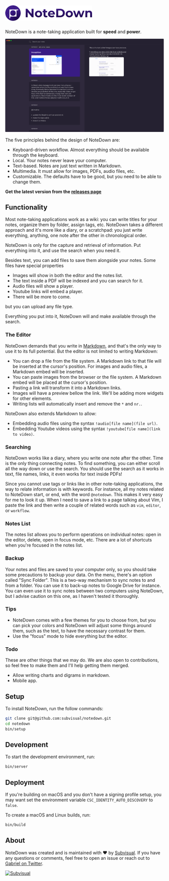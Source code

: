 # ![NoteDown](./assets/github_logo.png)

NoteDown is a note-taking application built for **speed** and **power**.

![Screenshot](./assets/demo.png)

The five principles behind the design of NoteDown are:

- Keyboard-driven workflow. Almost everything should be available through the keyboard.
- Local. Your notes never leave your computer.
- Text-based. Notes are just text written in Markdown.
- Multimedia. It must allow for images, PDFs, audio files, etc.
- Customizable. The defaults have to be good, but you need to be able to change them.

**Get the latest version from the [releases page](https://github.com/subvisual/notedown/releases)**

## Functionality

Most note-taking applications work as a wiki: you can write titles for your notes, organize them by folder, assign tags, etc. NoteDown takes a different approach and it's more like a diary, or a scratchpad: you just write everything, anything, one note after the other in chronological order.

NoteDown is only for the capture and retrieval of information. Put everything into it, and use the search when you need it.

Besides text, you can add files to save them alongside your notes. Some files have special properties

- Images will show in both the editor and the notes list.
- The text inside a PDF will be indexed and you can search for it.
- Audio files will show a player.
- Youtube links will embed a player.
- There will be more to come.

but you can upload any file type.

Everything you put into it, NoteDown will and make available through the search.

### The Editor

NoteDown demands that you write in [Markdown](https://daringfireball.net/projects/markdown/syntax), and that's the only way to use it to its full potential. But the editor is not limited to writing Markdown:

- You can drop a file from the file system. A Markdown link to
  that file will be inserted at the cursor's position. For images and audio
  files, a Markdown embed will be inserted.
- You can paste images from the browser or the file system. A Markdown embed will be placed at the cursor's position.
- Pasting a link will transform it into a Markdown links.
- Images will have a preview bellow the link. We'll be adding more widgets for other elements.
- Writing lists will automatically insert and remove the `*` and `nr.`.

NoteDown also extends Markdown to allow:

- Embedding audio files using the syntax `!audio[file name](file url)`.
- Embedding Youtube videos using the syntax `!youtube[file name](link to video)`.

### Searching

NoteDown works like a diary, where you write one note after the other. Time is the only thing connecting notes. To find something, you can either scroll all the way down or use the search. You should use the search as it works in text, file names, links, it even works for text inside PDFs!

Since you cannot use tags or links like in other note-taking applications, the way to relate information is with keywords. For instance, all my notes related to NoteDown start, or end, with the word `@notedown`. This makes it very easy for me to look it up. When I need to save a link to a page talking about Vim, I paste the link and then write a couple of related words such as `vim`, `editor`, or `workflow`.

### Notes List

The notes list allows you to perform operations on individual notes: open in the editor, delete, open in focus mode, etc. There are a lot of shortcuts when you're focused in the notes list.

### Backup

Your notes and files are saved to your computer only, so you should take some precautions to backup your data. On the menu, there's an option called "Sync Folder". This is a two-way mechanism to sync notes to and from a folder. You can use it to back-up notes to Google Drive for instance. You can even use it to sync notes between two computers using NoteDown, but I advise caution on this one, as I haven't tested it thoroughly.

### Tips

- NoteDown comes with a few themes for you to choose from, but you can pick your colors and NoteDown will adjust some things around them, such as the text, to have the necessary contrast for them.
- Use the "focus" mode to hide everything but the editor.

### Todo

These are other things that we may do. We are also open to contributions, so feel free to make them and I'll help getting them merged.

- Allow writing charts and digrams in markdown.
- Mobile app.

## Setup

To install NoteDown, run the follow commands:

```sh
git clone git@github.com:subvisual/notedown.git
cd notedown
bin/setup
```

## Development

To start the development environment, run:

```sh
bin/server
```

## Deployment

If you're building on macOS and you don't have a signing profile setup, you may
want set the environment variable `CSC_IDENTITY_AUTO_DISCOVERY` to `false`.

To create a macOS and Linux builds, run:

```sh
bin/build
```

## About

NoteDown was created and is maintained with :heart: by [Subvisual][subvisual].
If you have any questions or comments, feel free to open an issue or reach out
to [Gabriel on Twitter](https://twitter.com/gabrielgpoca).

[![Subvisual][subvisual-logo]][subvisual]

[subvisual]: http://subvisual.com
[subvisual-logo]: https://raw.githubusercontent.com/subvisual/guides/master/github/templates/logos/blue.png
